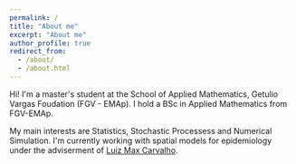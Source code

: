 ```yaml
---
permalink: /
title: "About me"
excerpt: "About me"
author_profile: true
redirect_from: 
  - /about/
  - /about.html
---
```


Hi! I'm a master's student at the School of Applied Mathematics, Getulio Vargas Foudation (FGV - EMAp). I hold a BSc in Applied Mathematics from FGV-EMAp.

My main interests are Statistics, Stochastic Processess and Numerical Simulation. I'm currently working with spatial models for epidemiology under the adviserment of [Luiz Max Carvalho](https://github.com/maxbiostat).
